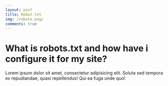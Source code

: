 ```yaml
---
layout: post
title: Robot.txt
img: /roboto.png/
comments: true
---
```


# What is robots.txt and how have i configure it for my site?

Lorem ipsum dolor sit amet, consectetur adipisicing elit. Soluta sed tempora ex repudiandae, quasi repellendus! Qui ea fuga unde quo!